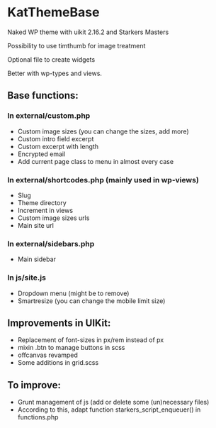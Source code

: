 # KatThemeBase
Naked WP theme with uikit 2.16.2 and Starkers Masters

Possibility to use timthumb for image treatment

Optional file to create widgets

Better with wp-types and views.

## Base functions:

### In external/custom.php
- Custom image sizes (you can change the sizes, add more)
- Custom intro field excerpt
- Custom excerpt with length
- Encrypted email
- Add current page class to menu in almost every case

### In external/shortcodes.php (mainly used in wp-views)
- Slug 
- Theme directory
- Increment in views
- Custom image sizes urls
- Main site url

### In external/sidebars.php
- Main sidebar

### In js/site.js
- Dropdown menu (might be to remove)
- Smartresize (you can change the mobile limit size)

## Improvements in UIKit:

- Replacement of font-sizes in px/rem instead of px
- mixin .btn to manage buttons in scss
- offcanvas revamped
- Some additions in grid.scss 

## To improve:

- Grunt management of js (add or delete some (un)necessary files)
- According to this, adapt function starkers_script_enqueuer() in functions.php
